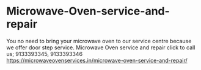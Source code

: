 # Microwave-Oven-service-and-repair
You no need to bring your microwave oven to our service centre because we offer door step service. Microwave Oven service and repair click to call us; 9133393345, 9133393346 https://microwaveovenservices.in/microwave-oven-service-and-repair/
